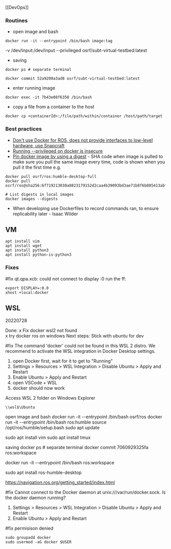 [[DevOps]]

### Routines 
* open image and bash
```
docker run -it --entrypoint /bin/bash image:tag
```
-v /dev/input:/dev/input --privileged osrf/subt-virtual-testbed:latest
* saving
```
docker ps # separate terminal

docker commit 52a9200a3ad8 osrf/subt-virtual-testbed:latest
```
* enter running image
```
docker exec -it 7b43e08f6350 /bin/bash
```
* copy a file from a container to the host 
```
docker cp <containerId>:/file/path/within/container /host/path/target
```

### Best practices

* [Don't use Docker for ROS, does not provide interfaces to low-level hardware, use Snapcraft](https://ubuntu.com/blog/ros-docker)
* [Running --privileged on docker is insecure](https://www.trendmicro.com/en_us/research/19/l/why-running-a-privileged-container-in-docker-is-a-bad-idea.html)
* [Pin docker image by using a digest](https://docs.docker.com/engine/reference/commandline/pull/#pull-an-image-by-digest-immutable-identifier) - SHA code when image is pulled to make sure you pull the same image every time, code is shown when you pull it the first time
e.g.
```
docker pull osrf/ros:humble-desktop-full
docker pull osrf/ros@sha256:6f719213030a8823179152d2caa4b39093bd3ae71b8f6b885413abff3536cd18

# List digests in local images
docker images --digests
```
* When developing use Dockerfiles to record commands ran, to ensure replicability later - Isaac Wilder

## VM
```
apt install vim
apt install wget
apt install python3
apt install python-is-python3

```

### Fixes
#fix qt.qpa.xcb: could not connect to display :0
run the ff:
```
export DISPLAY=:0.0
xhost +local:docker
```


## WSL

20220728

Done:
x Fix docker wsl2 not found  
x try docker ros on windows
Next steps:
Stick with ubuntu for dev

#fix The command 'docker' could not be found in this WSL 2 distro.
We recommend to activate the WSL integration in Docker Desktop settings.
1. open Docker first, wait for it to get to "Running"
1. Settings > Resources > WSL Integration > Disable Ubuntu > Apply and Restart
1. Enable Ubuntu > Apply and Restart
1. open VSCode + WSL
1. docker should now work

Access WSL 2 folder on Windows Explorer
```
\\wsl$\Ubuntu
```





open image and bash
docker run -it --entrypoint /bin/bash osrf/ros
docker run -it --entrypoint /bin/bash ros:humble
source /opt/ros/humble/setup.bash
sudo apt update

sudo apt install vim
sudo apt install tmux

saving
docker ps # separate terminal
docker commit 7060929325fa ros:workspace

docker run -it --entrypoint /bin/bash ros:workspace

sudo apt install ros-humble-desktop


https://navigation.ros.org/getting_started/index.html

#fix Cannot connect to the Docker daemon at unix:///var/run/docker.sock. Is the docker daemon running?
1. Settings > Resources > WSL Integration > Disable Ubuntu > Apply and Restart
1. Enable Ubuntu > Apply and Restart

#fix permisison denied
```
sudo groupadd docker
sudo usermod -aG docker $USER
```